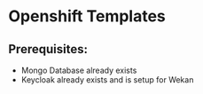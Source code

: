 # Openshift Templates

## Prerequisites:  
* Mongo Database already exists 
* Keycloak already exists and is setup for Wekan
